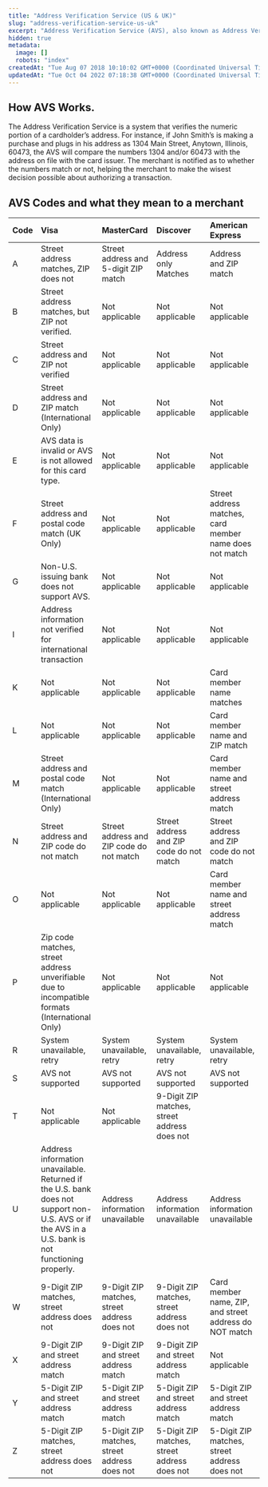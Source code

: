 ```yaml
---
title: "Address Verification Service (US & UK)"
slug: "address-verification-service-us-uk"
excerpt: "Address Verification Service (AVS), also known as Address Verification System, is a numeric address verification system that matches customer information with the information on file with the card issuer."
hidden: true
metadata: 
  image: []
  robots: "index"
createdAt: "Tue Aug 07 2018 10:10:02 GMT+0000 (Coordinated Universal Time)"
updatedAt: "Tue Oct 04 2022 07:18:38 GMT+0000 (Coordinated Universal Time)"
---
```

## How AVS Works.

The Address Verification Service is a system that verifies the numeric portion of a cardholder’s address. For instance, if John Smith’s is making a purchase and plugs in his address as 1304 Main Street, Anytown, Illinois, 60473, the AVS will compare the numbers 1304 and/or 60473 with the address on file with the card issuer. The merchant is notified as to whether the numbers match or not, helping the merchant to make the wisest decision possible about authorizing a transaction.

## AVS Codes and what they mean to a merchant

| Code | Visa                                                                                                                                               | MasterCard                                   | Discover                                     | American Express                                        |
| :--- | :------------------------------------------------------------------------------------------------------------------------------------------------- | :------------------------------------------- | :------------------------------------------- | :------------------------------------------------------ |
| A    | Street address matches, ZIP does not                                                                                                               | Street address and 5-digit ZIP match         | Address only Matches                         | Address and ZIP match                                   |
| B    | Street address matches, but ZIP not verified.                                                                                                      | Not applicable                               | Not applicable                               | Not applicable                                          |
| C    | Street address and ZIP not verified                                                                                                                | Not applicable                               | Not applicable                               | Not applicable                                          |
| D    | Street address and ZIP match (International Only)                                                                                                  | Not applicable                               | Not applicable                               | Not applicable                                          |
| E    | AVS data is invalid or AVS is not allowed for this card type.                                                                                      | Not applicable                               | Not applicable                               | Not applicable                                          |
| F    | Street address and postal code match (UK Only)                                                                                                     | Not applicable                               | Not applicable                               | Street address matches, card member name does not match |
| G    | Non-U.S. issuing bank does not support AVS.                                                                                                        | Not applicable                               | Not applicable                               | Not applicable                                          |
| I    | Address information not verified for international transaction                                                                                     | Not applicable                               | Not applicable                               | Not applicable                                          |
| K    | Not applicable                                                                                                                                     | Not applicable                               | Not applicable                               | Card member name matches                                |
| L    | Not applicable                                                                                                                                     | Not applicable                               | Not applicable                               | Card member name and ZIP match                          |
| M    | Street address and postal code match (International Only)                                                                                          | Not applicable                               | Not applicable                               | Card member name and street address match               |
| N    | Street address and ZIP code do not match                                                                                                           | Street address and ZIP code do not match     | Street address and ZIP code do not match     | Street address and ZIP code do not match                |
| O    | Not applicable                                                                                                                                     | Not applicable                               | Not applicable                               | Card member name and street address match               |
| P    | Zip code matches, street address unverifiable due to incompatible formats (International Only)                                                     | Not applicable                               | Not applicable                               | Not applicable                                          |
| R    | System unavailable, retry                                                                                                                          | System unavailable, retry                    | System unavailable, retry                    | System unavailable, retry                               |
| S    | AVS not supported                                                                                                                                  | AVS not supported                            | AVS not supported                            | AVS not supported                                       |
| T    | Not applicable                                                                                                                                     | Not applicable                               | 9-Digit ZIP matches, street address does not |                                                         |
| U    | Address information unavailable. Returned if the U.S. bank does not support non-U.S. AVS or if the AVS in a U.S. bank is not functioning properly. | Address information unavailable              | Address information unavailable              | Address information unavailable                         |
| W    | 9-Digit ZIP matches, street address does not                                                                                                       | 9-Digit ZIP matches, street address does not | 9-Digit ZIP matches, street address does not | Card member name, ZIP, and street address do NOT match  |
| X    | 9-Digit ZIP and street address match                                                                                                               | 9-Digit ZIP and street address match         | 9-Digit ZIP and street address match         | Not applicable                                          |
| Y    | 5-Digit ZIP and street address match                                                                                                               | 5-Digit ZIP and street address match         | 5-Digit ZIP and street address match         | 5-Digit ZIP and street address match                    |
| Z    | 5-Digit ZIP matches, street address does not                                                                                                       | 5-Digit ZIP matches, street address does not | 5-Digit ZIP matches, street address does not | 5-Digit ZIP matches, street address does not            |
